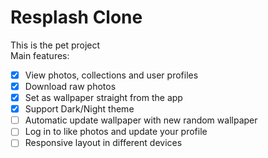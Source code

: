 # Resplash Clone

This is the pet project <br>
Main features:
- [X] View photos, collections and user profiles
- [x] Download raw photos
- [x] Set as wallpaper straight from the app
- [X] Support Dark/Night theme
- [ ] Automatic update wallpaper with new random wallpaper
- [ ] Log in to like photos and update your profile
- [ ] Responsive layout in different devices
